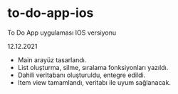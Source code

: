 # to-do-app-ios
To Do App uygulaması IOS versiyonu

12.12.2021
- Main arayüz tasarlandı.
- List oluşturma, silme, sıralama fonksiyonları yazıldı.
- Dahili veritabanı oluşturuldu, entegre edildi.
- Item view tamamlandı, veritabı ile uyum sağlanacak.
